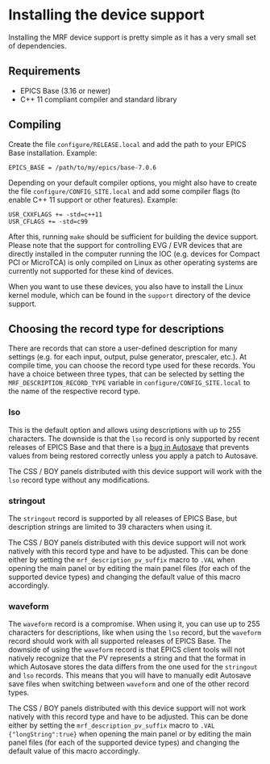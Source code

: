 Installing the device support
=============================

Installing the MRF device support is pretty simple as it has a very small set of
dependencies.


Requirements
------------

- EPICS Base (3.16 or newer)
- C++ 11 compliant compiler and standard library


Compiling
---------

Create the file `configure/RELEASE.local` and add the path to your EPICS Base
installation. Example:

```
EPICS_BASE = /path/to/my/epics/base-7.0.6
```

Depending on your default compiler options, you might also have to create the
file `configure/CONFIG_SITE.local` and add some compiler flags (to enable C++ 11
support or other features). Example:

```
USR_CXXFLAGS += -std=c++11
USR_CFLAGS += -std=c99
```

After this, running `make` should be sufficient for building the device support.
Please note that the support for controlling EVG / EVR devices that are directly
installed in the computer running the IOC (e.g. devices for Compact PCI or
MicroTCA) is only compiled on Linux as other operating systems are currently not
supported for these kind of devices.

When you want to use these devices, you also have to install the Linux kernel
module, which can be found in the `support` directory of the device support.


Choosing the record type for descriptions
-----------------------------------------

There are records that can store a user-defined description for many settings
(e.g. for each input, output, pulse generator, prescaler, etc.). At compile
time, you can choose the record type used for these records. You have a choice
between three types, that can be selected by setting the
`MRF_DESCRIPTION_RECORD_TYPE` variable in `configure/CONFIG_SITE.local` to the
name of the respective record type.

### lso

This is the default option and allows using descriptions with up to 255
characters. The downside is that the `lso` record is only supported by recent
releases of EPICS Base and that there is a
[bug in Autosave](https://github.com/epics-modules/autosave/pull/27) that
prevents values from being restored correctly unless you apply a patch to
Autosave.

The CSS / BOY panels distributed with this device support will work with the
`lso` record type without any modifications.

### stringout

The `stringout` record is supported by all releases of EPICS Base, but
description strings are limited to 39 characters when using it.

The CSS / BOY panels distributed with this device support will not work natively
with this record type and have to be adjusted. This can be done either by
setting the `mrf_description_pv_suffix` macro to `.VAL` when opening the main
panel or by editing the main panel files (for each of the supported device
types) and changing the default value of this macro accordingly.

### waveform

The `waveform` record is a compromise. When using it, you can use up to 255
characters for descriptions, like when using the `lso` record, but the
`waveform` record should work with all supported releases of EPICS Base.
The downside of using the `waveform` record is that EPICS client tools will not
natively recognize that the PV represents a string and that the format in which
Autosave stores the data differs from the one used for the `stringout` and `lso`
records. This means that you will have to manually edit Autosave save files when
switching between `waveform` and one of the other record types.

The CSS / BOY panels distributed with this device support will not work natively
with this record type and have to be adjusted. This can be done either by
setting the `mrf_description_pv_suffix` macro to `.VAL {"longString":true}` when
opening the main panel or by editing the main panel files (for each of the
supported device types) and changing the default value of this macro
accordingly.
